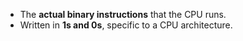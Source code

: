 - The **actual binary instructions** that the CPU runs.
- Written in **1s and 0s**, specific to a CPU architecture.